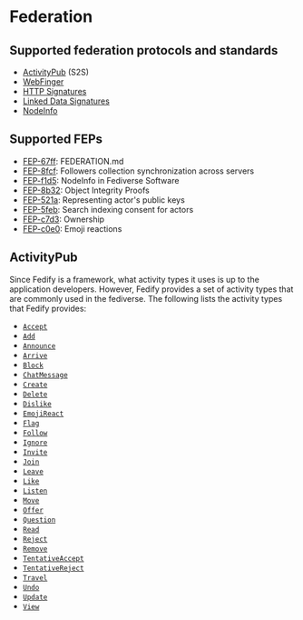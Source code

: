 <!-- deno-fmt-ignore-file -->

Federation
==========

Supported federation protocols and standards
--------------------------------------------

 -  [ActivityPub] (S2S)
 -  [WebFinger]
 -  [HTTP Signatures]
 -  [Linked Data Signatures]
 -  [NodeInfo]

[ActivityPub]: https://www.w3.org/TR/activitypub/
[WebFinger]: https://datatracker.ietf.org/doc/html/rfc7033
[HTTP Signatures]: https://datatracker.ietf.org/doc/html/draft-cavage-http-signatures
[Linked Data Signatures]: https://web.archive.org/web/20170923124140/https://w3c-dvcg.github.io/ld-signatures/
[NodeInfo]: https://nodeinfo.diaspora.software/


Supported FEPs
--------------

 -  [FEP-67ff][]: FEDERATION.md
 -  [FEP-8fcf][]: Followers collection synchronization across servers
 -  [FEP-f1d5][]: NodeInfo in Fediverse Software
 -  [FEP-8b32][]: Object Integrity Proofs
 -  [FEP-521a][]: Representing actor's public keys
 -  [FEP-5feb][]: Search indexing consent for actors
 -  [FEP-c7d3][]: Ownership
 -  [FEP-c0e0][]: Emoji reactions

[FEP-67ff]: https://w3id.org/fep/67ff
[FEP-8fcf]: https://w3id.org/fep/8fcf
[FEP-f1d5]: https://w3id.org/fep/f1d5
[FEP-8b32]: https://w3id.org/fep/8b32
[FEP-521a]: https://w3id.org/fep/521a
[FEP-5feb]: https://w3id.org/fep/5feb
[FEP-c7d3]: https://w3id.org/fep/c7d3
[FEP-c0e0]: https://w3id.org/fep/c0e0


ActivityPub
-----------

Since Fedify is a framework, what activity types it uses is up to
the application developers.  However, Fedify provides a set of
activity types that are commonly used in the fediverse.  The following
lists the activity types that Fedify provides:

 -  [`Accept`](https://jsr.io/@fedify/fedify/doc/vocab/~/Accept)
 -  [`Add`](https://jsr.io/@fedify/fedify/doc/vocab/~/Add)
 -  [`Announce`](https://jsr.io/@fedify/fedify/doc/vocab/~/Announce)
 -  [`Arrive`](https://jsr.io/@fedify/fedify/doc/vocab/~/Arrive)
 -  [`Block`](https://jsr.io/@fedify/fedify/doc/vocab/~/Block)
 -  [`ChatMessage`](https://jsr.io/@fedify/fedify/doc/vocab/~/ChatMessage)
 -  [`Create`](https://jsr.io/@fedify/fedify/doc/vocab/~/Create)
 -  [`Delete`](https://jsr.io/@fedify/fedify/doc/vocab/~/Delete)
 -  [`Dislike`](https://jsr.io/@fedify/fedify/doc/vocab/~/Dislike)
 -  [`EmojiReact`](https://jsr.io/@fedify/fedify/doc/vocab/~/EmojiReact)
 -  [`Flag`](https://jsr.io/@fedify/fedify/doc/vocab/~/Flag)
 -  [`Follow`](https://jsr.io/@fedify/fedify/doc/vocab/~/Follow)
 -  [`Ignore`](https://jsr.io/@fedify/fedify/doc/vocab/~/Ignore)
 -  [`Invite`](https://jsr.io/@fedify/fedify/doc/vocab/~/Invite)
 -  [`Join`](https://jsr.io/@fedify/fedify/doc/vocab/~/Join)
 -  [`Leave`](https://jsr.io/@fedify/fedify/doc/vocab/~/Leave)
 -  [`Like`](https://jsr.io/@fedify/fedify/doc/vocab/~/Like)
 -  [`Listen`](https://jsr.io/@fedify/fedify/doc/vocab/~/Listen)
 -  [`Move`](https://jsr.io/@fedify/fedify/doc/vocab/~/Move)
 -  [`Offer`](https://jsr.io/@fedify/fedify/doc/vocab/~/Offer)
 -  [`Question`](https://jsr.io/@fedify/fedify/doc/vocab/~/Question)
 -  [`Read`](https://jsr.io/@fedify/fedify/doc/vocab/~/Read)
 -  [`Reject`](https://jsr.io/@fedify/fedify/doc/vocab/~/Reject)
 -  [`Remove`](https://jsr.io/@fedify/fedify/doc/vocab/~/Remove)
 -  [`TentativeAccept`](https://jsr.io/@fedify/fedify/doc/vocab/~/TentativeAccept)
 -  [`TentativeReject`](https://jsr.io/@fedify/fedify/doc/vocab/~/TentativeReject)
 -  [`Travel`](https://jsr.io/@fedify/fedify/doc/vocab/~/Travel)
 -  [`Undo`](https://jsr.io/@fedify/fedify/doc/vocab/~/Undo)
 -  [`Update`](https://jsr.io/@fedify/fedify/doc/vocab/~/Update)
 -  [`View`](https://jsr.io/@fedify/fedify/doc/vocab/~/View)
